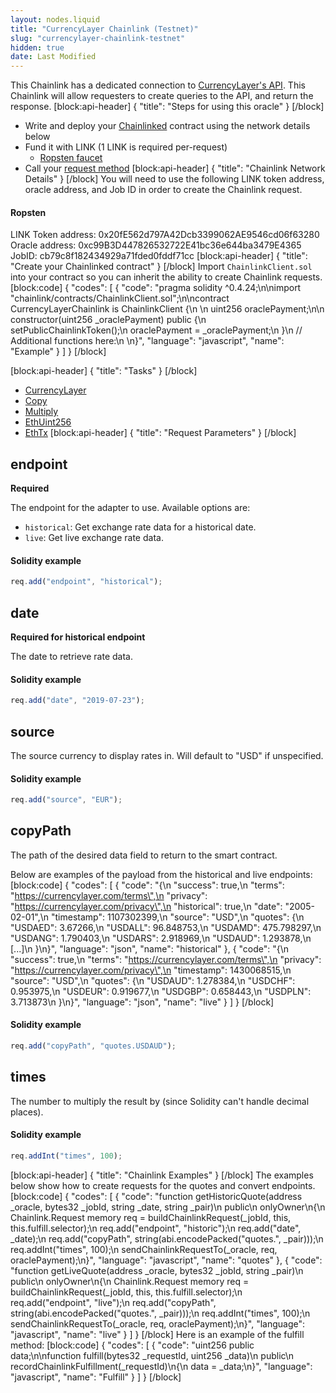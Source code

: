 ```yaml
---
layout: nodes.liquid
title: "CurrencyLayer Chainlink (Testnet)"
slug: "currencylayer-chainlink-testnet"
hidden: true
date: Last Modified
---
```

This Chainlink has a dedicated connection to <a href="https://currencylayer.com/documentation">CurrencyLayer's API</a>. This Chainlink will allow requesters to create queries to the API, and return the response.
[block:api-header]
{
  "title": "Steps for using this oracle"
}
[/block]
- Write and deploy your [Chainlinked](doc:create-a-chainlinked-project)  contract using the network details below
- Fund it with LINK (1 LINK is required per-request)
  - <a href="https://ropsten.chain.link/" target="_blank">Ropsten faucet</a>
- Call your [request method](#section-chainlink-examples) 
[block:api-header]
{
  "title": "Chainlink Network Details"
}
[/block]
You will need to use the following LINK token address, oracle address, and Job ID in order to create the Chainlink request.

#### Ropsten
LINK Token address: 0x20fE562d797A42Dcb3399062AE9546cd06f63280
Oracle address: 0xc99B3D447826532722E41bc36e644ba3479E4365
JobID: cb79c8f182434929a71fded0fddf71cc
[block:api-header]
{
  "title": "Create your Chainlinked contract"
}
[/block]
Import `ChainlinkClient.sol` into your contract so you can inherit the ability to create Chainlink requests.
[block:code]
{
  "codes": [
    {
      "code": "pragma solidity ^0.4.24;\n\nimport \"chainlink/contracts/ChainlinkClient.sol\";\n\ncontract CurrencyLayerChainlink is ChainlinkClient {\n  \n  uint256 oraclePayment;\n\n  constructor(uint256 _oraclePayment) public {\n    setPublicChainlinkToken();\n    oraclePayment = _oraclePayment;\n  }\n  // Additional functions here:\n  \n}",
      "language": "javascript",
      "name": "Example"
    }
  ]
}
[/block]

[block:api-header]
{
  "title": "Tasks"
}
[/block]
- <a href="https://docs.chain.link/docs/external-adapters" target="_blank">CurrencyLayer</a>
- <a href="https://docs.chain.link/docs/adapters#section-copy" target="_blank">Copy</a>
- <a href="https://docs.chain.link/docs/adapters#section-multiply" target="_blank">Multiply</a>
- <a href="https://docs.chain.link/docs/adapters#section-ethuint256" target="_blank">EthUint256</a>
- <a href="https://docs.chain.link/docs/adapters#section-ethtx" target="_blank">EthTx</a>
[block:api-header]
{
  "title": "Request Parameters"
}
[/block]
## endpoint

**Required** 

The endpoint for the adapter to use. Available options are:

- `historical`: Get exchange rate data for a historical date.
- `live`: Get live exchange rate data.

#### Solidity example

```javascript
req.add("endpoint", "historical");
```

## date

**Required for historical endpoint**

The date to retrieve rate data.

#### Solidity example

```javascript
req.add("date", "2019-07-23");
```

## source

The source currency to display rates in. Will default to "USD" if unspecified.

#### Solidity example

```javascript
req.add("source", "EUR");
```

## copyPath

The path of the desired data field to return to the smart contract.

Below are examples of the payload from the historical and live endpoints:
[block:code]
{
  "codes": [
    {
      "code": "{\n    \"success\": true,\n    \"terms\": \"https://currencylayer.com/terms\",\n    \"privacy\": \"https://currencylayer.com/privacy\",\n    \"historical\": true,\n    \"date\": \"2005-02-01\",\n    \"timestamp\": 1107302399,\n    \"source\": \"USD\",\n    \"quotes\": {\n        \"USDAED\": 3.67266,\n        \"USDALL\": 96.848753,\n        \"USDAMD\": 475.798297,\n        \"USDANG\": 1.790403,\n        \"USDARS\": 2.918969,\n        \"USDAUD\": 1.293878,\n        [...]\n    }\n}",
      "language": "json",
      "name": "historical"
    },
    {
      "code": "{\n    \"success\": true,\n    \"terms\": \"https://currencylayer.com/terms\",\n    \"privacy\": \"https://currencylayer.com/privacy\",\n    \"timestamp\": 1430068515,\n    \"source\": \"USD\",\n    \"quotes\": {\n        \"USDAUD\": 1.278384,\n        \"USDCHF\": 0.953975,\n        \"USDEUR\": 0.919677,\n        \"USDGBP\": 0.658443,\n        \"USDPLN\": 3.713873\n    }\n}",
      "language": "json",
      "name": "live"
    }
  ]
}
[/block]
#### Solidity example

```javascript
req.add("copyPath", "quotes.USDAUD");
```

## times

The number to multiply the result by (since Solidity can't handle decimal places).

#### Solidity example

```javascript
req.addInt("times", 100);
```
[block:api-header]
{
  "title": "Chainlink Examples"
}
[/block]
The examples below show how to create requests for the quotes and convert endpoints.
[block:code]
{
  "codes": [
    {
      "code": "function getHistoricQuote(address _oracle, bytes32 _jobId, string _date, string _pair)\n  public\n  onlyOwner\n{\n  Chainlink.Request memory req = buildChainlinkRequest(_jobId, this, this.fulfill.selector);\n  req.add(\"endpoint\", \"historic\");\n  req.add(\"date\", _date);\n  req.add(\"copyPath\", string(abi.encodePacked(\"quotes.\", _pair)));\n  req.addInt(\"times\", 100);\n  sendChainlinkRequestTo(_oracle, req, oraclePayment);\n}",
      "language": "javascript",
      "name": "quotes"
    },
    {
      "code": "function getLiveQuote(address _oracle, bytes32 _jobId, string _pair)\n  public\n  onlyOwner\n{\n  Chainlink.Request memory req = buildChainlinkRequest(_jobId, this, this.fulfill.selector);\n  req.add(\"endpoint\", \"live\");\n  req.add(\"copyPath\", string(abi.encodePacked(\"quotes.\", _pair)));\n  req.addInt(\"times\", 100);\n  sendChainlinkRequestTo(_oracle, req, oraclePayment);\n}",
      "language": "javascript",
      "name": "live"
    }
  ]
}
[/block]
Here is an example of the fulfill method:
[block:code]
{
  "codes": [
    {
      "code": "uint256 public data;\n\nfunction fulfill(bytes32 _requestId, uint256 _data)\n  public\n  recordChainlinkFulfillment(_requestId)\n{\n  data = _data;\n}",
      "language": "javascript",
      "name": "Fulfill"
    }
  ]
}
[/block]